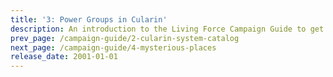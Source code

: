 ```yaml
---
title: '3: Power Groups in Cularin'
description: An introduction to the Living Force Campaign Guide to get you acquainted with the Cularin setting.
prev_page: /campaign-guide/2-cularin-system-catalog
next_page: /campaign-guide/4-mysterious-places
release_date: 2001-01-01
---
```

